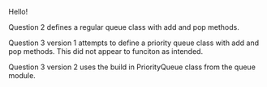 Hello! 

Question 2 defines a regular queue class with add and pop methods. 

Question 3 version 1 attempts to define a priority queue class with add and pop methods. 
This did not appear to funciton as intended. 

Question 3 version 2 uses the build in PriorityQueue class from the queue module. 
